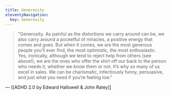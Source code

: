 ```yaml
---
title: Generosity
eleventyNavigation:
  key: Generosity
---
```


> "Generosity. As painful as the distortions we carry around can be, we also carry around a pocketful of miracles, a positive energy that comes and goes. But when it comes, we are the most generous people you’ll ever find, the most optimistic, the most enthusiastic. Yes, ironically, although we tend to reject help from others (see above!), we are the ones who offer the shirt off our back to the person who needs it, whether we know them or not. It’s why so many of us excel in sales. We can be charismatic, infectiously funny, persuasive, and just what you need if you’re feeling low."

— [[ADHD 2.0 by Edward Hallowell & John Ratey]]
